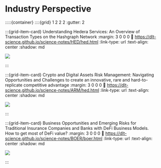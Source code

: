 # Industry Perspective

:::::{container}
::::{grid} 1 2 2 2
:gutter: 2

:::{grid-item-card} Understanding Hedera Services: An Overview of Transaction Types on the Hashgraph Network
:margin: 3 0 0 0
:link: https://dlt-science.github.io/science-notes/HED/hed.html
:link-type: url
:text-align: center
:shadow: md

<img src= "https://media.licdn.com/dms/image/D4D12AQG4Djg6_lcLGw/article-cover_image-shrink_423_752/0/1689060355220?e=1697673600&v=beta&t=5iA1olw-I3M52kTlPcvccGQ9Cvv_j68yv1m-Lm7OSiM">

:::

:::{grid-item-card} Crypto and Digital Assets Risk Management: Navigating Opportunities and Challenges to create an innovative, rare and hard-to-replicate competitive advantage
:margin: 3 0 0 0
:link: https://dlt-science.github.io/science-notes/ARM/hed.html
:link-type: url
:text-align: center
:shadow: md

<img src= "https://images.ctfassets.net/0idwgenf7ije/6l6n6P2UwYXrFafFpRDo7j/932694c7548f798e87feafa5eb3b62c5/Gemini-Cryptocurrency_Brings_New_Meaning_to_Risk_Management.png?fm=webp&w=1024&q=100">

:::

:::{grid-item-card} Business Opportunities and Emerging Risks for Traditional Insurance Companies and Banks with DeFi Business Models. How to get most of DeFi value?
:margin: 3 0 0 0
:link: https://dlt-science.github.io/science-notes/BOER/boer.html
:link-type: url
:text-align: center
:shadow: md

<img src= "https://encrypted-tbn0.gstatic.com/images?q=tbn:ANd9GcTAEXtNCAmC7fsCJOrWer49tNsEzWI_Cx9ffg&usqp=CAU">

:::